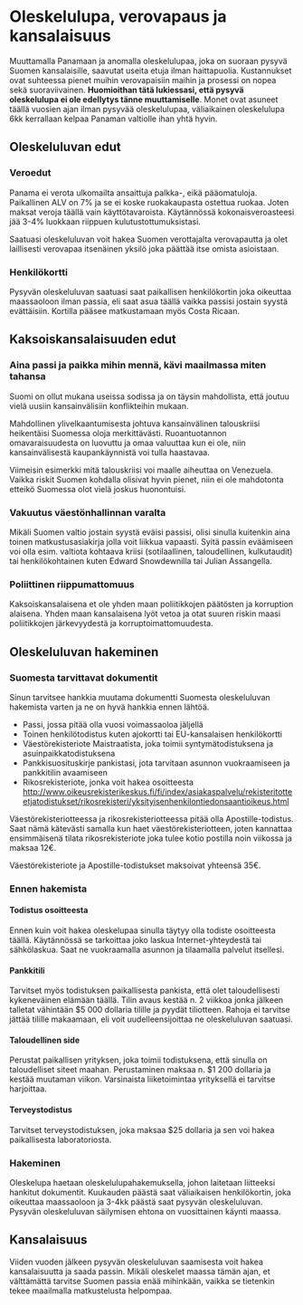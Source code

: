 # Oleskelulupa, verovapaus ja kansalaisuus

Muuttamalla Panamaan ja anomalla oleskelulupaa, joka on suoraan pysyvä Suomen kansalaisille, saavutat useita etuja ilman haittapuolia. Kustannukset ovat suhteessa pienet muihin verovapaisiin maihin ja prosessi on nopea sekä suoraviivainen. **Huomioithan tätä lukiessasi, että pysyvä oleskelulupa ei ole edellytys tänne muuttamiselle**. Monet ovat asuneet täällä vuosien ajan ilman pysyvää oleskelulupaa, väliaikainen oleskelulupa 6kk kerrallaan kelpaa Panaman valtiolle ihan yhtä hyvin.

## Oleskeluluvan edut

### Veroedut

Panama ei verota ulkomailta ansaittuja palkka-, eikä pääomatuloja. Paikallinen ALV on 7% ja se ei koske ruokakaupasta ostettua ruokaa. Joten maksat veroja täällä vain käyttötavaroista. Käytännössä kokonaisveroasteesi jää 3-4% luokkaan riippuen kulutustottumuksistasi.

Saatuasi oleskeluluvan voit hakea Suomen verottajalta verovapautta ja olet laillisesti verovapaa itsenäinen yksilö joka päättää itse omista asioistaan.

### Henkilökortti

Pysyvän oleskeluluvan saatuasi saat paikallisen henkilökortin joka oikeuttaa maassaoloon ilman passia, eli saat asua täällä vaikka passisi jostain syystä evättäisiin. Kortilla pääsee matkustamaan myös Costa Ricaan.

## Kaksoiskansalaisuuden edut

### Aina passi ja paikka mihin mennä, kävi maailmassa miten tahansa

Suomi on ollut mukana useissa sodissa ja on täysin mahdollista, että joutuu vielä uusiin kansainvälisiin konflikteihin mukaan.

Mahdollinen ylivelkaantumisesta johtuva kansainvälinen talouskriisi heikentäisi Suomessa oloja merkittävästi. Ruoantuotannon omavaraisuudesta on luovuttu ja omaa valuuttaa kun ei ole, niin kansainvälisestä kaupankäynnistä voi tulla haastavaa.

Viimeisin esimerkki mitä talouskriisi voi maalle aiheuttaa on Venezuela. Vaikka riskit Suomen kohdalla olisivat hyvin pienet, niin ei ole mahdotonta etteikö Suomessa olot vielä joskus huonontuisi.

### Vakuutus väestönhallinnan varalta

Mikäli Suomen valtio jostain syystä eväisi passisi, olisi sinulla kuitenkin aina toinen matkustusasiakirja jolla voit liikkua vapaasti. Syitä passin eväämiseen voi olla esim. valtiota kohtaava kriisi (sotilaallinen, taloudellinen, kulkutaudit) tai henkilökohtainen kuten Edward Snowdewnilla tai Julian Assangella.

### Poliittinen riippumattomuus

Kaksoiskansalaisena et ole yhden maan poliitikkojen päätösten ja korruption alaisena. Yhden maan kansalaisena lyöt vetoa ja otat suuren riskin maasi poliitikkojen järkevyydestä ja korruptoimattomuudesta.

## Oleskeluluvan hakeminen

### Suomesta tarvittavat dokumentit

Sinun tarvitsee hankkia muutama dokumentti Suomesta oleskeluluvan hakemista varten ja ne on hyvä hankkia ennen lähtöä.

* Passi, jossa pitää olla vuosi voimassaoloa jäljellä
* Toinen henkilötodistus kuten ajokortti tai EU-kansalaisen henkilökortti
* Väestörekisteriote Maistraatista, joka toimii syntymätodistuksena ja asuinpaikkatodistuksena
* Pankkisuosituskirje pankistasi, jota tarvitaan asunnon vuokraamiseen ja pankkitilin avaamiseen
* Rikosrekisteriote, jonka voit hakea osoitteesta <http://www.oikeusrekisterikeskus.fi/fi/index/asiakaspalvelu/rekisteritotteetjatodistukset/rikosrekisteri/yksityisenhenkilontiedonsaantioikeus.html>

Väestörekisteriotteessa ja rikosrekisteriotteessa pitää olla Apostille-todistus. Saat nämä kätevästi samalla kun haet väestörekisteriotteen, joten kannattaa ensimmäisenä tilata rikosrekisteriote joka tulee kotio postilla noin viikossa ja maksaa 12€.

Väestörekisteriote ja Apostille-todistukset maksoivat yhteensä 35€.

### Ennen hakemista

#### Todistus osoitteesta
Ennen kuin voit hakea oleskelupaa sinulla täytyy olla todiste osoitteesta täällä. Käytännössä se tarkoittaa joko laskua Internet-yhteydestä tai sähkölaskua. Saat ne vuokraamalla asunnon ja tilaamalla palvelut itsellesi.

#### Pankkitili
Tarvitset myös todistuksen paikallisesta pankista, että olet taloudellisesti kykeneväinen elämään täällä. Tilin avaus kestää n. 2 viikkoa jonka jälkeen talletat vähintään $5 000 dollaria tilille ja pyydät tiliotteen. Rahoja ei tarvitse jättää tilille makaamaan, eli voit uudelleensijoittaa ne oleskeluluvan saatuasi.

#### Taloudellinen side
Perustat paikallisen yrityksen, joka toimii todistuksena, että sinulla on taloudelliset siteet maahan. Perustaminen maksaa n. $1 200 dollaria ja kestää muutaman viikon. Varsinaista liiketoimintaa yrityksellä ei tarvitse harjoittaa.

#### Terveystodistus

Tarvitset terveystodistuksen, joka maksaa $25 dollaria ja sen voi hakea paikallisesta laboratoriosta.

### Hakeminen

Oleskelupa haetaan oleskelulupahakemuksella, johon laitetaan liitteeksi hankitut dokumentit. Kuukauden päästä saat väliaikaisen henkilökortin, joka oikeuttaa maassaoloon ja 3-4kk päästä saat pysyvän oleskeluluvan. Pysyvän oleskeluluvan säilymisen ehtona on vuosittainen käynti maassa.

## Kansalaisuus

Viiden vuoden jälkeen pysyvän oleskeluluvan saamisesta voit hakea kansalaisuutta ja saada passin. Mikäli oleskelet maassa tämän ajan, et välttämättä tarvitse Suomen passia enää mihinkään, vaikka se tietenkin tekee maailmalla matkustelusta helpompaa.